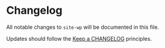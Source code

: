 # Changelog

All notable changes to `site-wp` will be documented in this file.

Updates should follow the [Keep a CHANGELOG](http://keepachangelog.com/) principles.

